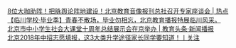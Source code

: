   
[8位大咖助阵！把脉舆论阵地建设！北京教育音像报刊总社召开专家座谈会 | 热点](http://www.dianyue.me/archives/124/721svnk3h89hi8d4/)  
[【临川学校·毕业季】青春不散场，毕业勿相忘，北京教育播报特展临川风采。](http://www.dianyue.me/archives/950/gv7z2sywi04t9lyg/)  
[北京市中小学生社会大课堂十周年总结展示会在京举办 | 教育头条·新闻播报](http://www.dianyue.me/archives/567/ew8k5vg4x6pv6ykr/)  
[北京2018年中招志愿填报，这3大类升学途径家长同学要知道！丨关注](http://www.dianyue.me/archives/173/lhrh9srbjfxqltje/)